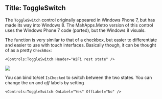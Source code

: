 Title: ToggleSwitch
---

The `ToggleSwitch` control originally appeared in Windows Phone 7, but has made its way into Windows 8. The MahApps.Metro version of this control uses the Windows Phone 7 code (ported), but the Windows 8 visuals.

The function is very similar to that of a checkbox, but easier to differentiate and easier to use with touch interfaces. Basically though, it can be thought of as a pretty `CheckBox`:

`<Controls:ToggleSwitch Header="WiFi rest state" />`

![]({{site.baseurl}}/images/09_toggleswitch.png)  

You can bind to/set `IsChecked` to switch between the two states.  You can change the *on* and *off* labels by setting 

`<Controls:ToggleSwitch OnLabel="Yes" OffLabel="No" />`